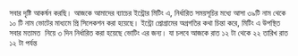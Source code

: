 ---
---
সবার দৃষ্টি আকর্ষন করছি।
আজকে আমাদের ব্যাচের ইন্ট্রোর মিটিং এ, নির্ধারিত সময়সূচির মধ্যে আসা ৩৯টি নাম থেকে ১০ টি নাম ভোটের মাধ্যমে প্রি সিলেকশন করা হয়েছে।
ইন্ট্রো প্রোগ্রামের অগ্রগতির কথা চিন্তা করে, মিটিং এ উপস্থিত সবার মতামত  নিয়ে ৩ দিন নির্ধারিত করা হয়েছে ভোটিং এর জন্য।
যা চলবে আজকে রাত ১২ টা থেকে ২২ তারিখ রাত ১২ টা পর্যন্ত
